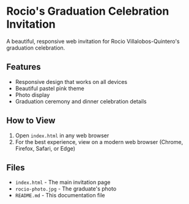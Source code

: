 # Rocio's Graduation Celebration Invitation

A beautiful, responsive web invitation for Rocio Villalobos-Quintero's graduation celebration.

## Features

- Responsive design that works on all devices
- Beautiful pastel pink theme
- Photo display
- Graduation ceremony and dinner celebration details

## How to View

1. Open `index.html` in any web browser
2. For the best experience, view on a modern web browser (Chrome, Firefox, Safari, or Edge)

## Files

- `index.html` - The main invitation page
- `rocio-photo.jpg` - The graduate's photo
- `README.md` - This documentation file
